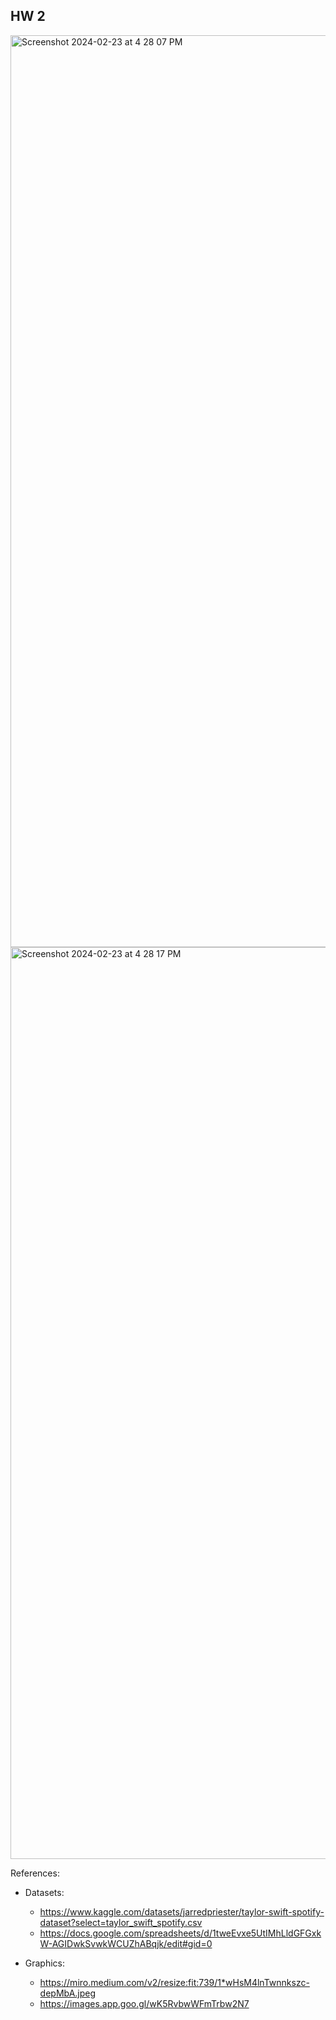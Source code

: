 ## HW 2
<img width="1459" alt="Screenshot 2024-02-23 at 4 28 07 PM" src="https://github.com/ssunil3232/render-demo-sonia-sp24/assets/37371431/9e3f1ece-228a-4fa1-a678-e052de4a971f">
<img width="1459" alt="Screenshot 2024-02-23 at 4 28 17 PM" src="https://github.com/ssunil3232/render-demo-sonia-sp24/assets/37371431/b27ca133-d848-467c-ac60-d4941bb6fd82">



References:
- Datasets:
    - https://www.kaggle.com/datasets/jarredpriester/taylor-swift-spotify-dataset?select=taylor_swift_spotify.csv
    - https://docs.google.com/spreadsheets/d/1tweEvxe5UtIMhLldGFGxkW-AGIDwkSvwkWCUZhABqjk/edit#gid=0
 
- Graphics:
    - https://miro.medium.com/v2/resize:fit:739/1*wHsM4lnTwnnkszc-depMbA.jpeg
    - https://images.app.goo.gl/wK5RvbwWFmTrbw2N7
